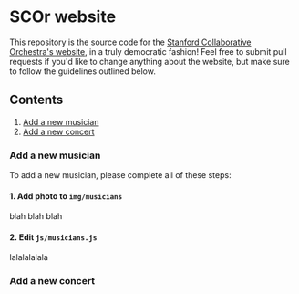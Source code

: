 # SCOr website

This repository is the source code for the [Stanford Collaborative Orchestra's website](scor.stanford.edu), in a truly democratic fashion! Feel free to submit pull requests if you'd like to change anything about the website, but make sure to follow the guidelines outlined below.

## Contents

1. [Add a new musician](#add-a-new-musician)
2. [Add a new concert](#add-a-new-concert)

### Add a new musician

To add a new musician, please complete all of these steps:
#### 1. Add photo to `img/musicians`
blah blah blah
#### 2. Edit `js/musicians.js`
lalalalalala

### Add a new concert

